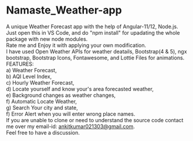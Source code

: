 # Namaste_Weather-app
A unique Weather Forecast app with the help of Angular-11/12, Node.js. <br>
Just open this in VS Code, and do "npm install" for upadating the whole package with new node modules.<br>
Rate me and Enjoy it with applying your own modification.<br>
I have used Open Weather APIs for weather deatails, Bootstrap(4 & 5), ngx bootstrap, Bootstrap Icons, Fontawesome, and Lottie Files for animations.<br>
FEATURES:<br>
a) Weather Forecast,<br>
b) AQI Level Index,<br>
c) Hourly Weather Forecast,<br>
d) Locate yourself and know your's area forecasted weather,<br>
e) Background changes as weather changes,<br>
f) Automatic Locate Weather,<br>
g) Search Your city and state,<br>
f) Error Alert when you will enter wrong place names.<br>
If you are unable to clone or need to understand the source code contact me over my email-id: ankitkumar021303@gmail.com.<br> Feel free to have a discussion.
